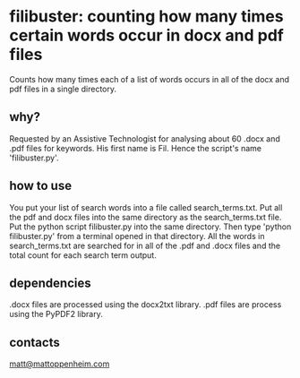 # filibuster: counting how many times certain words occur in docx and pdf files

Counts how many times each of a list of words occurs in all of the docx and pdf files in a single directory.

## why?

Requested by an Assistive Technologist for analysing about 60 .docx and .pdf
files for keywords. His first name is Fil. Hence the script's name
'filibuster.py'.

## how to use

You put your list of search words into a file called search_terms.txt. Put all the pdf and docx files into the same directory as the search_terms.txt file. Put the python script filibuster.py into the same directory. Then type 'python filibuster.py' from a terminal opened in that directory. All the words in search_terms.txt are searched for in all of the .pdf and .docx files and the total count for each search term output.

## dependencies

.docx files are processed using the docx2txt library.
.pdf files are process using the PyPDF2 library.

## contacts
matt@mattoppenheim.com

